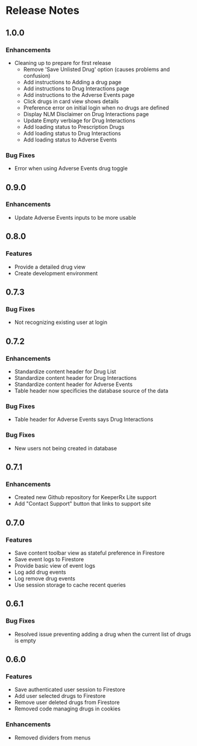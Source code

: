 # Release Notes

## 1.0.0

### Enhancements

-  Cleaning up to prepare for first release
   -  Remove 'Save Unlisted Drug' option (causes problems and confusion)
   -  Add instructions to Adding a drug page
   -  Add instructions to Drug Interactions page
   -  Add instructions to the Adverse Events page
   -  Click drugs in card view shows details
   -  Preference error on initial login when no drugs are defined
   -  Display NLM Disclaimer on Drug Interactions page
   -  Update Empty verbiage for Drug Interactions
   -  Add loading status to Prescription Drugs
   -  Add loading status to Drug Interactions
   -  Add loading status to Adverse Events

### Bug Fixes

-  Error when using Adverse Events drug toggle

## 0.9.0

### Enhancements

-  Update Adverse Events inputs to be more usable

## 0.8.0

### Features

-  Provide a detailed drug view
-  Create development environment

## 0.7.3

### Bug Fixes

-  Not recognizing existing user at login

## 0.7.2

### Enhancements

-  Standardize content header for Drug List
-  Standardize content header for Drug Interactions
-  Standardize content header for Adverse Events
-  Table header now specificies the database source of the data

### Bug Fixes

-  Table header for Adverse Events says Drug Interactions

### Bug Fixes

-  New users not being created in database

## 0.7.1

### Enhancements

-  Created new Github repository for KeeperRx Lite support
-  Add "Contact Support" button that links to support site

## 0.7.0

### Features

-  Save content toolbar view as stateful preference in Firestore
-  Save event logs to Firestore
-  Provide basic view of event logs
-  Log add drug events
-  Log remove drug events
-  Use session storage to cache recent queries

## 0.6.1

### Bug Fixes

-  Resolved issue preventing adding a drug when the current list of drugs is empty

## 0.6.0

### Features

-  Save authenticated user session to Firestore
-  Add user selected drugs to Firestore
-  Remove user deleted drugs from Firestore
-  Removed code managing drugs in cookies

### Enhancements

-  Removed dividers from menus
